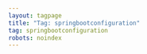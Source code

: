 ```yaml
---
layout: tagpage
title: "Tag: springbootconfiguration"
tag: springbootconfiguration
robots: noindex
---
```

